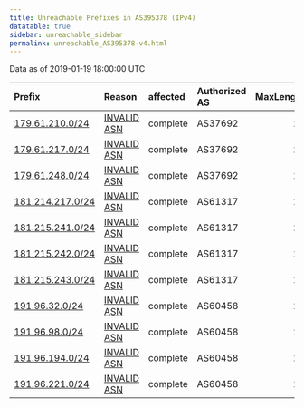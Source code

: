 ```yaml
---
title: Unreachable Prefixes in AS395378 (IPv4)
datatable: true
sidebar: unreachable_sidebar
permalink: unreachable_AS395378-v4.html
---
```


Data as of 2019-01-19 18:00:00 UTC


<div class="datatable-begin"></div>

| Prefix                                                     | Reason                                                                                                   | affected   | Authorized AS   |   MaxLength | Anchor                                         |   unreachable /24s |
|:-----------------------------------------------------------|:---------------------------------------------------------------------------------------------------------|:-----------|:----------------|------------:|:-----------------------------------------------|-------------------:|
| [179.61.210.0/24](https://stat.ripe.net/179.61.210.0/24)   | [INVALID ASN](https://rpki-validator.ripe.net/announcement-preview?asn=AS395378&prefix=179.61.210.0/24)  | complete   | AS37692         |          24 | [LACNIC](unreachable_LACNIC_RPKI_Root-v4.html) |                  1 |
| [179.61.217.0/24](https://stat.ripe.net/179.61.217.0/24)   | [INVALID ASN](https://rpki-validator.ripe.net/announcement-preview?asn=AS395378&prefix=179.61.217.0/24)  | complete   | AS37692         |          24 | [LACNIC](unreachable_LACNIC_RPKI_Root-v4.html) |                  1 |
| [179.61.248.0/24](https://stat.ripe.net/179.61.248.0/24)   | [INVALID ASN](https://rpki-validator.ripe.net/announcement-preview?asn=AS395378&prefix=179.61.248.0/24)  | complete   | AS37692         |          24 | [LACNIC](unreachable_LACNIC_RPKI_Root-v4.html) |                  1 |
| [181.214.217.0/24](https://stat.ripe.net/181.214.217.0/24) | [INVALID ASN](https://rpki-validator.ripe.net/announcement-preview?asn=AS395378&prefix=181.214.217.0/24) | complete   | AS61317         |          24 | [LACNIC](unreachable_LACNIC_RPKI_Root-v4.html) |                  1 |
| [181.215.241.0/24](https://stat.ripe.net/181.215.241.0/24) | [INVALID ASN](https://rpki-validator.ripe.net/announcement-preview?asn=AS395378&prefix=181.215.241.0/24) | complete   | AS61317         |          24 | [LACNIC](unreachable_LACNIC_RPKI_Root-v4.html) |                  1 |
| [181.215.242.0/24](https://stat.ripe.net/181.215.242.0/24) | [INVALID ASN](https://rpki-validator.ripe.net/announcement-preview?asn=AS395378&prefix=181.215.242.0/24) | complete   | AS61317         |          24 | [LACNIC](unreachable_LACNIC_RPKI_Root-v4.html) |                  1 |
| [181.215.243.0/24](https://stat.ripe.net/181.215.243.0/24) | [INVALID ASN](https://rpki-validator.ripe.net/announcement-preview?asn=AS395378&prefix=181.215.243.0/24) | complete   | AS61317         |          24 | [LACNIC](unreachable_LACNIC_RPKI_Root-v4.html) |                  1 |
| [191.96.32.0/24](https://stat.ripe.net/191.96.32.0/24)     | [INVALID ASN](https://rpki-validator.ripe.net/announcement-preview?asn=AS395378&prefix=191.96.32.0/24)   | complete   | AS60458         |          24 | [LACNIC](unreachable_LACNIC_RPKI_Root-v4.html) |                  1 |
| [191.96.98.0/24](https://stat.ripe.net/191.96.98.0/24)     | [INVALID ASN](https://rpki-validator.ripe.net/announcement-preview?asn=AS395378&prefix=191.96.98.0/24)   | complete   | AS60458         |          24 | [LACNIC](unreachable_LACNIC_RPKI_Root-v4.html) |                  1 |
| [191.96.194.0/24](https://stat.ripe.net/191.96.194.0/24)   | [INVALID ASN](https://rpki-validator.ripe.net/announcement-preview?asn=AS395378&prefix=191.96.194.0/24)  | complete   | AS60458         |          24 | [LACNIC](unreachable_LACNIC_RPKI_Root-v4.html) |                  1 |
| [191.96.221.0/24](https://stat.ripe.net/191.96.221.0/24)   | [INVALID ASN](https://rpki-validator.ripe.net/announcement-preview?asn=AS395378&prefix=191.96.221.0/24)  | complete   | AS60458         |          24 | [LACNIC](unreachable_LACNIC_RPKI_Root-v4.html) |                  1 |

<div class="datatable-end"></div>